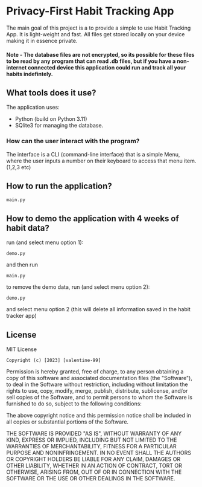 # Privacy-First Habit Tracking App
The main goal of this project is a to provide a simple to use Habit Tracking App. 
It is light-weight and fast. All files get stored locally on your device making it in essence private.

#### Note - The database files are not encrypted, so its possible for these files to be read by any program that can read .db files, but if you have a non-internet connected device this application could run and track all your habits indefintely. 

## What tools does it use?
The application uses:
- Python (build on Python 3.11) 
- SQlite3 for managing the database. 

### How can the user interact with the program? 
The interface is a CLI (command-line interface) that is a simple Menu, where the user inputs a number on their keyboard to access that menu item. (1,2,3 etc)



## How to run the application?
~~~
main.py
~~~

## How to demo the application with 4 weeks of habit data? 
run (and select menu option 1):
~~~
demo.py
~~~
and then run
~~~
main.py
~~~

to remove the demo data, run (and select menu option 2):
~~~
demo.py 
~~~
and select menu option 2 (this will delete all information saved in the habit tracker app)




## License
MIT License
~~~
Copyright (c) [2023] [valentine-99]
~~~
Permission is hereby granted, free of charge, to any person obtaining a copy
of this software and associated documentation files (the "Software"), to deal
in the Software without restriction, including without limitation the rights
to use, copy, modify, merge, publish, distribute, sublicense, and/or sell
copies of the Software, and to permit persons to whom the Software is
furnished to do so, subject to the following conditions:

The above copyright notice and this permission notice shall be included in all
copies or substantial portions of the Software.

THE SOFTWARE IS PROVIDED "AS IS", WITHOUT WARRANTY OF ANY KIND, EXPRESS OR
IMPLIED, INCLUDING BUT NOT LIMITED TO THE WARRANTIES OF MERCHANTABILITY,
FITNESS FOR A PARTICULAR PURPOSE AND NONINFRINGEMENT. IN NO EVENT SHALL THE
AUTHORS OR COPYRIGHT HOLDERS BE LIABLE FOR ANY CLAIM, DAMAGES OR OTHER
LIABILITY, WHETHER IN AN ACTION OF CONTRACT, TORT OR OTHERWISE, ARISING FROM,
OUT OF OR IN CONNECTION WITH THE SOFTWARE OR THE USE OR OTHER DEALINGS IN THE
SOFTWARE.
